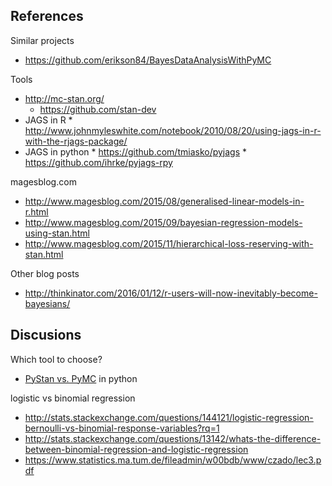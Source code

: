 ## References

Similar projects

* https://github.com/erikson84/BayesDataAnalysisWithPyMC

Tools

* http://mc-stan.org/
    * https://github.com/stan-dev
* JAGS in R
      * http://www.johnmyleswhite.com/notebook/2010/08/20/using-jags-in-r-with-the-rjags-package/
* JAGS in python
      * https://github.com/tmiasko/pyjags
      * https://github.com/ihrke/pyjags-rpy

magesblog.com

* http://www.magesblog.com/2015/08/generalised-linear-models-in-r.html
* http://www.magesblog.com/2015/09/bayesian-regression-models-using-stan.html
* http://www.magesblog.com/2015/11/hierarchical-loss-reserving-with-stan.html

Other blog posts

* http://thinkinator.com/2016/01/12/r-users-will-now-inevitably-become-bayesians/

## Discusions

Which tool to choose?

*  [PyStan vs. PyMC](http://andrewgelman.com/2015/10/15/whats-the-one-thing-you-have-to-know-about-pystan-and-pymc-click-here-to-find-out/) in python


logistic vs binomial regression

* http://stats.stackexchange.com/questions/144121/logistic-regression-bernoulli-vs-binomial-response-variables?rq=1
* http://stats.stackexchange.com/questions/13142/whats-the-difference-between-binomial-regression-and-logistic-regression
* https://www.statistics.ma.tum.de/fileadmin/w00bdb/www/czado/lec3.pdf
